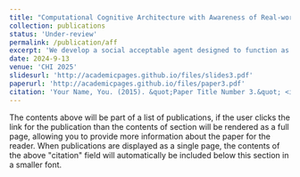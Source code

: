 ```yaml
---
title: "Computational Cognitive Architecture with Awareness of Real-world Contexts for Affordance-based Task Planning"
collection: publications
status: 'Under-review'
permalink: /publication/aff
excerpt: 'We develop a social acceptable agent designed to function as an assistant to humans in home settings. A knowledge graph is employed to model people's common sense understanding of affordance, with additional designs integrated to incorporate real-world context into consideration. The agent's strengths lie in its foundation on a computational cognitive architecture and its high level of transparency.'
date: 2024-9-13
venue: 'CHI 2025'
slidesurl: 'http://academicpages.github.io/files/slides3.pdf'
paperurl: 'http://academicpages.github.io/files/paper3.pdf'
citation: 'Your Name, You. (2015). &quot;Paper Title Number 3.&quot; <i>Journal 1</i>. 1(3).'
---
```


The contents above will be part of a list of publications, if the user clicks the link for the publication than the contents of section will be rendered as a full page, allowing you to provide more information about the paper for the reader. When publications are displayed as a single page, the contents of the above "citation" field will automatically be included below this section in a smaller font.
